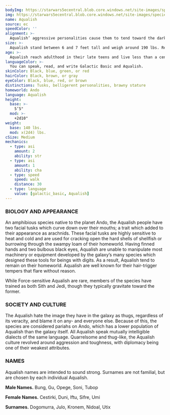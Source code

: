 ```yaml
---
bodyImg: https://starwars5ecentral.blob.core.windows.net/site-images/species/species_aqualish.png
img: https://starwars5ecentral.blob.core.windows.net/site-images/species/species_aqualish.png
name: Aqualish
source: ec
speedColor: ''
alignment: >-
  Aqualish’ aggressive personalities cause them to tend toward the dark side, though there are exceptions.
size: >-
  Aqualish stand between 6 and 7 feet tall and weigh around 190 lbs. Regardless of your position in that range, your size is Medium.
age: >-
  Aqualish reach adulthood in their late teens and live less than a century.
languageColor: >-
  You can speak, read, and write Galactic Basic and Aqualish. 
skinColor: Black, blue, green, or red
hairColor: Black, brown, or gray
eyeColor: Black, blue, red, or brown
distinctions: Tusks, belligerent personalities, brawny stature
homeworld: Ando
language: Aqualish
height:
  base: >-
    5’5"
  mod: >-
    +2d10"
weight:
  base: 140 lbs.
  mod: x(2d4) lbs.
cSize: Medium
mechanics:
  - type: asi
    amount: 2
    ability: str
  - type: asi
    amount: 1
    ability: cha
  - type: speed
    speed: walk
    distance: 30
  - type: language
    value: [galactic_basic, Aqualish]
---
```

### BIOLOGY AND APPEARANCE
An amphibious species native to the planet Ando, the Aqualish people have two facial tusks which curve down over their mouths; a trait which added to their appearance as arachnids. These facial tusks are highly sensitive to heat and cold and are used for cracking open the hard shells of shellfish or burrowing through the swampy loam of their homeworld. Having finned hands and two bulbous black eyes, Aqualish are unable to manipulate most machinery or equipment developed by the galaxy’s many species which designed these tools for beings with digits. As a result, Aqualish tend to remain on their homeworld. Aqualish are well known for their hair-trigger tempers that flare without reason.

While Force-sensitive Aqualish are rare, members of the species have trained as both Sith and Jedi, though they typically gravitate toward the former.

### SOCIETY AND CULTURE
The Aqualish hate the image they have in the galaxy as thugs, regardless of its veracity, and blame it on any- and everyone else. Because of this, the species are considered pariahs on Ando, which has a lower population of Aqualish than the galaxy itself. All Aqualish speak mutually intelligible dialects of the same language. Quarrelsome and thug-like, the Aqualish culture revolved around aggression and toughness, with diplomacy being one of their weakest attributes.

### NAMES
Aqualish names are intended to sound strong. Surnames are not familial, but are chosen by each individual Aqualish.

__Male Names.__ Bung, Gu, Opege, Soni, Tubop

__Female Names.__ Cestirki, Duni, Iftu, Sifre, Umi

__Surnames.__ Dogomurra, Julo, Kronem, Nidoal, Utix



    